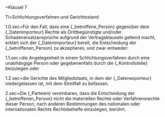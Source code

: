 =Klausel 7

Ti=Schlichtungsverfahren und Gerichtsstand

1.0.sec=Für den Fall, dass eine {_betroffene_Person} gegenüber dem {_Datenimporteur} Rechte als Drittbegünstigte und/oder Schadenersatzansprüche aufgrund der Vertragsklauseln geltend macht, erklärt sich der {_Datenimporteur} bereit, die Entscheidung der {_betroffenen_Person} zu akzeptieren, und zwar entweder:

1.1.sec=die Angelegenheit in einem Schlichtungsverfahren durch eine unabhängige Person oder gegebenenfalls durch die {_Kontrollstelle} beizulegen oder

1.2.sec=die Gerichte des Mitgliedstaats, in dem der {_Datenexporteur} niedergelassen ist, mit dem Streitfall zu befassen.

2.sec=Die {_Parteien} vereinbaren, dass die Entscheidung der {_betroffenen_Person} nicht die materiellen Rechte oder Verfahrensrechte dieser Person, nach anderen Bestimmungen des nationalen oder internationalen Rechts Rechtsbehelfe einzulegen, berührt.

